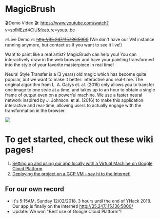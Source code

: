 # MagicBrush

🎬Demo Video 🎬: https://www.youtube.com/watch?v=splMEzd4ClU&feature=youtu.be

🔥Live Demo 🔥: ~~http://35.247.115.136:5000~~ (We don't have our VM instance running anymore, but contact us if you want to see it live!)

Want to paint like a real artist? MagicBrush can help you! You can interactively draw in the web browser and have your painting transformed into the style of your favorite masterpiece in real time!

Neural Style Transfer is a (3 years) old magic which has become quite popular, but we want to make it better: interactive and real-time. The original algorithm from L. A. Gatys et. al. (2015) only allows you to transfer one image to one style at a time, and takes up to an hour to obtain a single frame of output even on a powerful machine. We use a faster neural network inspired by J. Johnson. et al. (2016) to make this application interactive and real-time, allowing users to actually engage with the transformation in the browser.

<img src="docs/hi3.png">

# To get started, check out these wiki pages!
1. [Setting up and using our app locally with a Virtual Machine on Google Cloud Platform](https://github.com/pukacheen/MagicBrush/wiki/Setting-up-and-using-a-Virtual-Machine-on-Google-Cloud-Platform)
2. [Deploying the project on a GCP VM - say hi to the Internet!](https://github.com/pukacheen/MagicBrush/wiki/Deploying-the-project-on-a-GCP-VM)

## For our own record
* It's 5:15AM, Sunday 12/02/2018. 3 hours until the end of YHack 2018. Our app is finally on the internet! http://35.247.115.136:5000/
* Update: We won "Best use of Google Cloud Platform"!
